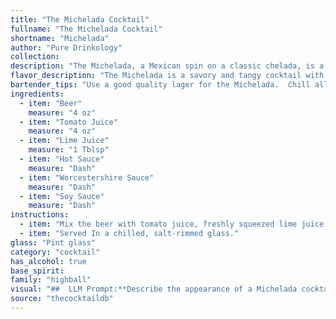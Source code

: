 ```yaml
---
title: "The Michelada Cocktail"
fullname: "The Michelada Cocktail"
shortname: "Michelada"
author: "Pure Drinkology"
collection:
description: "The Michelada, a Mexican spin on a classic chelada, is a member of the **beer cocktail** family.  Its origin is debated, but it's widely believed to have emerged in Mexico in the early 20th century, blending the refreshing tang of tomato juice with the boldness of beer. "
flavor_description: "The Michelada is a savory and tangy cocktail with a kick. The beer provides a light malt base, while the tomato juice adds a rich, umami depth. Lime juice balances the sweetness with a bright acidity, while hot sauce delivers a fiery heat. Worcestershire and soy sauce contribute savory notes, creating a complex and satisfying flavor profile. "
bartender_tips: "Use a good quality lager for the Michelada.  Chill all ingredients, especially the beer.  Start with a small amount of hot sauce and adjust to your desired spice level.  A pinch of salt enhances the flavor.  Mix the tomato juice, lime juice, hot sauce, Worcestershire, and soy sauce in a separate glass before adding to the beer.  Serve with a lime wedge and a pinch of chili powder for garnish. "
ingredients:
  - item: "Beer"
    measure: "4 oz"
  - item: "Tomato Juice"
    measure: "4 oz"
  - item: "Lime Juice"
    measure: "1 Tblsp"
  - item: "Hot Sauce"
    measure: "Dash"
  - item: "Worcestershire Sauce"
    measure: "Dash"
  - item: "Soy Sauce"
    measure: "Dash"
instructions:
  - item: "Mix the beer with tomato juice, freshly squeezed lime juice, and Worcestershire sauce, teriyaki sauce, soy sauce, or hot sauce."
  - item: "Served In a chilled, salt-rimmed glass."
glass: "Pint glass"
category: "cocktail"
has_alcohol: true
base_spirit:
family: "highball"
visual: "##  LLM Prompt:**Describe the appearance of a Michelada cocktail, focusing on the following aspects:*** **Color:** What is the overall color of the drink? Does it have any distinct layers?* **Clarity:** Is it clear, cloudy, or opaque? * **Texture:** Is it smooth, frothy, or chunky?* **Garnish:** What are the typical garnishes used in a Michelada? How do they affect the overall appearance? * **Glassware:** What type of glassware is it typically served in? How does the glass shape influence the presentation? **Example:** Imagine a tall, frosty glass filled with a vibrant, reddish-orange liquid, a bit like a sunrise in a glass. The drink has a slightly cloudy appearance, hinting at the presence of spices and sauces. A delicate froth sits atop the surface, punctuated by a bright green lime wedge and a pinch of chili flakes.  The frosted glass further enhances the refreshing look of this beloved Mexican cocktail. "
source: "thecocktaildb"
---
```


